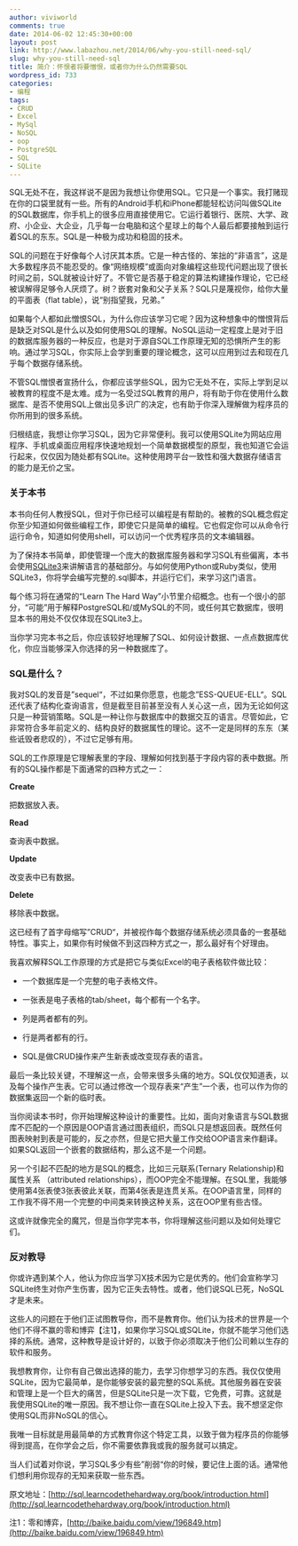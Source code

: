 ```yaml
---
author: viviworld
comments: true
date: 2014-06-02 12:45:30+00:00
layout: post
link: http://www.labazhou.net/2014/06/why-you-still-need-sql/
slug: why-you-still-need-sql
title: 简介：怀恨者将要憎恨，或者你为什么仍然需要SQL
wordpress_id: 733
categories:
- 编程
tags:
- CRUD
- Excel
- MySql
- NoSQL
- oop
- PostgreSQL
- SQL
- SQLite
---
```


SQL无处不在，我这样说不是因为我想让你使用SQL。它只是一个事实。我打赌现在你的口袋里就有一些。所有的Android手机和iPhone都能轻松访问叫做SQLite的SQL数据库，你手机上的很多应用直接使用它。它运行着银行、医院、大学、政府、小企业、大企业，几乎每一台电脑和这个星球上的每个人最后都要接触到运行着SQL的东东。SQL是一种极为成功和稳固的技术。

SQL的问题在于好像每个人讨厌其本质。它是一种古怪的、笨拙的“非语言”，这是大多数程序员不能忍受的。像“网络规模”或面向对象编程这些现代问题出现了很长时间之前，SQL就被设计好了。不管它是否基于稳定的算法构建操作理论，它已经被误解得足够令人厌烦了。树？嵌套对象和父子关系？SQL只是蔑视你，给你大量的平面表（flat table），说“别指望我，兄弟。”

如果每个人都如此憎恨SQL，为什么你应该学习它呢？因为这种想象中的憎恨背后是缺乏对SQL是什么以及如何使用SQL的理解。NoSQL运动一定程度上是对于旧的数据库服务器的一种反应，也是对于源自SQL工作原理无知的恐惧所产生的影响。通过学习SQL，你实际上会学到重要的理论概念，这可以应用到过去和现在几乎每个数据存储系统。

不管SQL憎恨者宣扬什么，你都应该学些SQL，因为它无处不在，实际上学到足以被教育的程度不是太难。成为一名受过SQL教育的用户，将有助于你在使用什么数据库、是否不使用SQL上做出见多识广的决定，也有助于你深入理解做为程序员的你所用到的很多系统。

归根结底，我想让你学习SQL，因为它非常便利。我可以使用SQLite为网站应用程序、手机或桌面应用程序快速地规划一个简单数据模型的原型，我也知道它会运行起来，仅仅因为随处都有SQLite。这种使用跨平台一致性和强大数据存储语言的能力是无价之宝。


### 关于本书


本书向任何人教授SQL，但对于你已经可以编程是有帮助的。被教的SQL概念假定你至少知道如何做些编程工作，即使它只是简单的编程。它也假定你可以从命令行运行命令，知道如何使用shell，可以访问一个优秀程序员的文本编辑器。

为了保持本书简单，即使管理一个庞大的数据库服务器和学习SQL有些偏离，本书会使用[SQLite3](http://sqlite.org/)来讲解语言的基础部分。与如何使用Python或Ruby类似，使用SQLite3，你将学会编写完整的.sql脚本，并运行它们，来学习这门语言。

每个练习将在通常的“Learn The Hard Way”小节里介绍概念。也有一个很小的部分，“可能”用于解释PostgreSQL和/或MySQL的不同，或任何其它数据库，很明显本书的用处不仅仅体现在SQLite3上。

当你学习完本书之后，你应该较好地理解了SQL、如何设计数据、一点点数据库优化，你应当能够深入你选择的另一种数据库了。


### SQL是什么？


我对SQL的发音是”sequel“，不过如果你愿意，也能念”ESS-QUEUE-ELL“。SQL还代表了结构化查询语言，但是截至目前甚至没有人关心这一点，因为无论如何这只是一种营销策略。SQL是一种让你与数据库中的数据交互的语言。尽管如此，它非常符合多年前定义的、结构良好的数据属性的理论。这不一定是同样的东东（某些诋毁者悲叹的），不过它足够有用。

SQL的工作原理是它理解表里的字段、理解如何找到基于字段内容的表中数据。所有的SQL操作都是下面通常的四种方式之一：

**Create**

把数据放入表。

**Read**

查询表中数据。

**Update**

改变表中已有数据。

**Delete**

移除表中数据。

这已经有了首字母缩写”CRUD“，并被视作每个数据存储系统必须具备的一套基础特性。事实上，如果你有时候做不到这四种方式之一，那么最好有个好理由。

我喜欢解释SQL工作原理的方式是把它与类似Excel的电子表格软件做比较：



	
  * 一个数据库是一个完整的电子表格文件。

	
  * 一张表是电子表格的tab/sheet，每个都有一个名字。

	
  * 列是两者都有的列。

	
  * 行是两者都有的行。

	
  * SQL是做CRUD操作来产生新表或改变现存表的语言。


最后一条比较关键，不理解这一点，会带来很多头痛的地方。SQL仅仅知道表，以及每个操作产生表。它可以通过修改一个现存表来“产生”一个表，也可以作为你的数据集返回一个新的临时表。

当你阅读本书时，你开始理解这种设计的重要性。比如，面向对象语言与SQL数据库不匹配的一个原因是OOP语言通过图表组织，而SQL只是想返回表。既然任何图表映射到表是可能的，反之亦然，但是它把大量工作交给OOP语言来作翻译。如果SQL返回一个嵌套的数据结构，那么这不是一个问题。

另一个引起不匹配的地方是SQL的概念，比如三元联系(Ternary Relationship)和属性关系 （attributed relationships），而OOP完全不能理解。在SQL里，我能够使用第4张表使3张表彼此关联，而第4张表是连贯关系。在OOP语言里，同样的工作我不得不用一个完整的中间类来转换这种关系，这在OOP里有些古怪。

这或许就像完全的魔咒，但是当你学完本书，你将理解这些问题以及如何处理它们。


### 反对教导


你或许遇到某个人，他认为你应当学习X技术因为它是优秀的。他们会宣称学习SQLite终生对你产生伤害，因为它正失去特性。或者，他们说SQL已死，NoSQL才是未来。

这些人的问题在于他们正试图教导你，而不是教育你。他们认为技术的世界是一个他们不得不赢的零和博弈【注1】，如果你学习SQL或SQLite，你就不能学习他们选择的系统。通常，这种教导是设计好的，以致于你必须取决于他们公司赖以生存的软件和服务。

我想教育你，让你有自己做出选择的能力，去学习你想学习的东西。我仅仅使用SQLite，因为它最简单，是你能够安装的最完整的SQL系统。其他服务器在安装和管理上是一个巨大的痛苦，但是SQLite只是一次下载，它免费，可靠。这就是我使用SQLite的唯一原因。我不想让你一直在SQLite上投入下去。我不想坚定你使用SQL而非NoSQL的信心。

我唯一目标就是用最简单的方式教育你这个特定工具，以致于做为程序员的你能够得到提高，在你学会之后，你不需要依靠我或我的服务就可以搞定。

当人们试着对你说，学习SQL多少有些”削弱“你的时候，要记住上面的话。通常他们想利用你现存的无知来获取一些东西。

原文地址：[http://sql.learncodethehardway.org/book/introduction.html](http://sql.learncodethehardway.org/book/introduction.html)

注1：零和博弈，[http://baike.baidu.com/view/196849.htm](http://baike.baidu.com/view/196849.htm)
